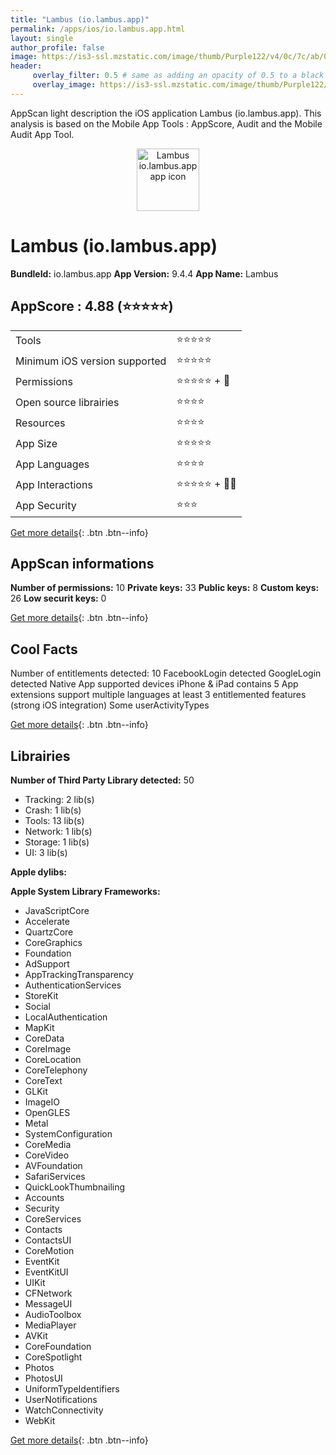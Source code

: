 ```yaml
---
title: "Lambus (io.lambus.app)"
permalink: /apps/ios/io.lambus.app.html
layout: single
author_profile: false
image: https://is3-ssl.mzstatic.com/image/thumb/Purple122/v4/0c/7c/ab/0c7cab67-4736-7229-b4b1-535b5d82a573/AppIcon-0-1x_U007emarketing-0-6-0-85-220.png/512x512bb.jpg
header: 
     overlay_filter: 0.5 # same as adding an opacity of 0.5 to a black background
     overlay_image: https://is3-ssl.mzstatic.com/image/thumb/Purple122/v4/0c/7c/ab/0c7cab67-4736-7229-b4b1-535b5d82a573/AppIcon-0-1x_U007emarketing-0-6-0-85-220.png/512x512bb.jpg
---
```

AppScan light description the iOS application Lambus (io.lambus.app). This analysis is based on the Mobile App Tools : AppScore, Audit and the Mobile Audit App Tool.

  
  
<div style="text-align: center;"><img src="https://is3-ssl.mzstatic.com/image/thumb/Purple122/v4/0c/7c/ab/0c7cab67-4736-7229-b4b1-535b5d82a573/AppIcon-0-1x_U007emarketing-0-6-0-85-220.png/512x512bb.jpg" width="100" height="100" alt="Lambus io.lambus.app app icon"></div>  
  
# Lambus (io.lambus.app)

**BundleId:** io.lambus.app
**App Version:** 9.4.4
**App Name:** Lambus


## AppScore : 4.88 (⭐️⭐️⭐️⭐️⭐️) 

<table>
<tr><td> Tools </td><td> ⭐️⭐️⭐️⭐️⭐️ </td></tr>
<tr><td> Minimum iOS version supported </td><td> ⭐️⭐️⭐️⭐️⭐️ </td></tr>
<tr><td> Permissions </td><td> ⭐️⭐️⭐️⭐️⭐️ + 🌟 </td></tr>
<tr><td> Open source librairies </td><td> ⭐️⭐️⭐️⭐️ </td></tr>
<tr><td> Resources </td><td> ⭐️⭐️⭐️⭐️ </td></tr>
<tr><td> App Size </td><td> ⭐️⭐️⭐️⭐️⭐️ </td></tr>
<tr><td> App Languages </td><td> ⭐️⭐️⭐️⭐️ </td></tr>
<tr><td> App Interactions </td><td> ⭐️⭐️⭐️⭐️⭐️ + 🌟🌟 </td></tr>
<tr><td> App Security </td><td> ⭐️⭐️⭐️ </td></tr>
</table>

[Get more details](/pricing.html){: .btn .btn--info}  
  
## AppScan informations 

**Number of permissions:** 10
**Private keys:** 33
**Public keys:** 8
**Custom keys:** 26
**Low securit keys:** 0
  
[Get more details](/pricing.html){: .btn .btn--info}

## Cool Facts

Number of entitlements detected: 10
FacebookLogin detected
GoogleLogin detected
Native App
supported devices iPhone & iPad
contains 5 App extensions
support multiple languages
at least 3 entitlemented features (strong iOS integration)
Some userActivityTypes
  
[Get more details](/pricing.html){: .btn .btn--info}

## Librairies 
**Number of Third Party Library detected:** 50
- Tracking: 2 lib(s)
- Crash: 1 lib(s)
- Tools: 13 lib(s)
- Network: 1 lib(s)
- Storage: 1 lib(s)
- UI: 3 lib(s)

**Apple dylibs:**


**Apple System Library Frameworks:**
- JavaScriptCore
- Accelerate
- QuartzCore
- CoreGraphics
- Foundation
- AdSupport
- AppTrackingTransparency
- AuthenticationServices
- StoreKit
- Social
- LocalAuthentication
- MapKit
- CoreData
- CoreImage
- CoreLocation
- CoreTelephony
- CoreText
- GLKit
- ImageIO
- OpenGLES
- Metal
- SystemConfiguration
- CoreMedia
- CoreVideo
- AVFoundation
- SafariServices
- QuickLookThumbnailing
- Accounts
- Security
- CoreServices
- Contacts
- ContactsUI
- CoreMotion
- EventKit
- EventKitUI
- UIKit
- CFNetwork
- MessageUI
- AudioToolbox
- MediaPlayer
- AVKit
- CoreFoundation
- CoreSpotlight
- Photos
- PhotosUI
- UniformTypeIdentifiers
- UserNotifications
- WatchConnectivity
- WebKit


  
[Get more details](/pricing.html){: .btn .btn--info}

